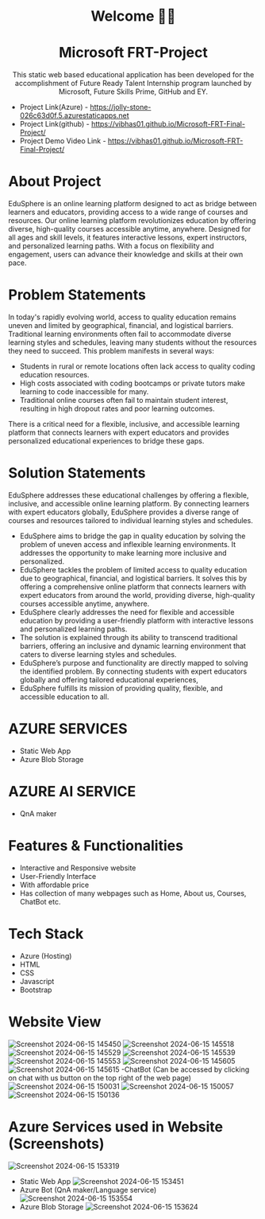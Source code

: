 <h1 align="center">Welcome 🙌🏼 </h1>
<h1 align="center">Microsoft FRT-Project </h1>
<p align = 'center'> This static web based educational application has been developed for the accomplishment of Future Ready Talent Internship program launched by Microsoft, Future Skills Prime, GitHub and EY.
</p>

- Project Link(Azure) - https://jolly-stone-026c63d0f.5.azurestaticapps.net
- Project Link(github) - https://vibhas01.github.io/Microsoft-FRT-Final-Project/
- Project Demo Video Link - https://vibhas01.github.io/Microsoft-FRT-Final-Project/

# About Project
EduSphere is an online learning platform designed to act as bridge between learners and educators, providing access to a wide range of courses and resources. 
Our online learning platform revolutionizes education by offering diverse, high-quality courses accessible anytime, anywhere. 
Designed for all ages and skill levels, it features interactive lessons, expert instructors, and personalized learning paths. 
With a focus on flexibility and engagement, users can advance their knowledge and skills at their own pace. 
# Problem Statements
In today's rapidly evolving world, access to quality education remains uneven and limited by geographical, financial, and logistical barriers. 
Traditional learning environments often fail to accommodate diverse learning styles and schedules, leaving many students without the resources they need to succeed.
This problem manifests in several ways:
- Students in rural or remote locations often lack access to quality coding education resources.
- High costs associated with coding bootcamps or private tutors make learning to code inaccessible for many.
- Traditional online courses often fail to maintain student interest, resulting in high dropout rates and poor learning outcomes.

There is a critical need for a flexible, inclusive, and accessible learning platform that connects learners with expert educators and provides personalized educational experiences to bridge these gaps.
# Solution Statements 
EduSphere addresses these educational challenges by offering a flexible, inclusive, and accessible online learning platform. 
By connecting learners with expert educators globally, EduSphere provides a diverse range of courses and resources tailored to individual learning styles and schedules. 

- EduSphere aims to bridge the gap in quality education by solving the problem of uneven access and inflexible learning environments. 
It addresses the opportunity to make learning more inclusive and personalized.
- EduSphere tackles the problem of limited access to quality education due to geographical, financial, and logistical barriers.
It solves this by offering a comprehensive online platform that connects learners with expert educators from around the world, providing diverse, high-quality courses accessible anytime, anywhere.
- EduSphere clearly addresses the need for flexible and accessible education by providing a user-friendly platform with interactive lessons and personalized learning paths.
- The solution is explained through its ability to transcend traditional barriers, offering an inclusive and dynamic learning environment that caters to diverse learning styles and schedules.
- EduSphere’s purpose and functionality are directly mapped to solving the identified problem. By connecting students with expert educators globally and offering tailored educational experiences,
- EduSphere fulfills its mission of providing quality, flexible, and accessible education to all.
# AZURE SERVICES
- Static Web App
- Azure Blob Storage
# AZURE AI SERVICE
- QnA maker
# Features & Functionalities
- Interactive and Responsive website
- User-Friendly Interface
- With affordable price
- Has collection of many webpages such as Home, About us, Courses, ChatBot etc.
# Tech Stack

- Azure (Hosting)
- HTML
- CSS
- Javascript
- Bootstrap

# Website View
![Screenshot 2024-06-15 145450](https://github.com/vibhas01/Microsoft-FRT-Final-Project/assets/172073824/ec65b5d7-f053-4ca2-ba56-6ca39bb88e40)
![Screenshot 2024-06-15 145518](https://github.com/vibhas01/Microsoft-FRT-Final-Project/assets/172073824/a0e599b4-d430-4dc8-9cf8-20ab002c6666)
![Screenshot 2024-06-15 145529](https://github.com/vibhas01/Microsoft-FRT-Final-Project/assets/172073824/030b2622-6105-49d7-8b2f-38ab06f2dfe3)
![Screenshot 2024-06-15 145539](https://github.com/vibhas01/Microsoft-FRT-Final-Project/assets/172073824/5dfebd49-6b3c-4a7e-897e-bd0bab4bcf92)
![Screenshot 2024-06-15 145553](https://github.com/vibhas01/Microsoft-FRT-Final-Project/assets/172073824/1a8e72da-6a29-47d2-91e5-726ba34d6198)
![Screenshot 2024-06-15 145605](https://github.com/vibhas01/Microsoft-FRT-Final-Project/assets/172073824/1a19565c-6d5f-4105-b3fb-914f5e94027b)
![Screenshot 2024-06-15 145615](https://github.com/vibhas01/Microsoft-FRT-Final-Project/assets/172073824/d316e7f4-0ab9-4c97-8d78-d8c69756efcc)
-ChatBot (Can be accessed by clicking on chat with us button on the top right of the web page) 
![Screenshot 2024-06-15 150031](https://github.com/vibhas01/Microsoft-FRT-Final-Project/assets/172073824/3ab9c088-96f8-45e0-b76b-53ca650ee9bb)
![Screenshot 2024-06-15 150057](https://github.com/vibhas01/Microsoft-FRT-Final-Project/assets/172073824/5112b33f-d43c-4c70-acff-20464dcc78ea)
![Screenshot 2024-06-15 150136](https://github.com/vibhas01/Microsoft-FRT-Final-Project/assets/172073824/e81e6643-322f-4547-b184-e44316475903)

# Azure Services used in Website (Screenshots)
![Screenshot 2024-06-15 153319](https://github.com/vibhas01/Microsoft-FRT-Final-Project/assets/172073824/4b9199ed-9675-4a18-9b6a-caad5838fe3a)
- Static Web App
![Screenshot 2024-06-15 153451](https://github.com/vibhas01/Microsoft-FRT-Final-Project/assets/172073824/e8164807-f801-4d67-9b1e-d0d2bc53f807)
- Azure Bot (QnA maker/Language service)
![Screenshot 2024-06-15 153554](https://github.com/vibhas01/Microsoft-FRT-Final-Project/assets/172073824/85dd34fc-6861-4aad-844e-418914a170af)
- Azure Blob Storage
![Screenshot 2024-06-15 153624](https://github.com/vibhas01/Microsoft-FRT-Final-Project/assets/172073824/4d1e4320-84dc-4409-a7f3-ce6e39418af8)
